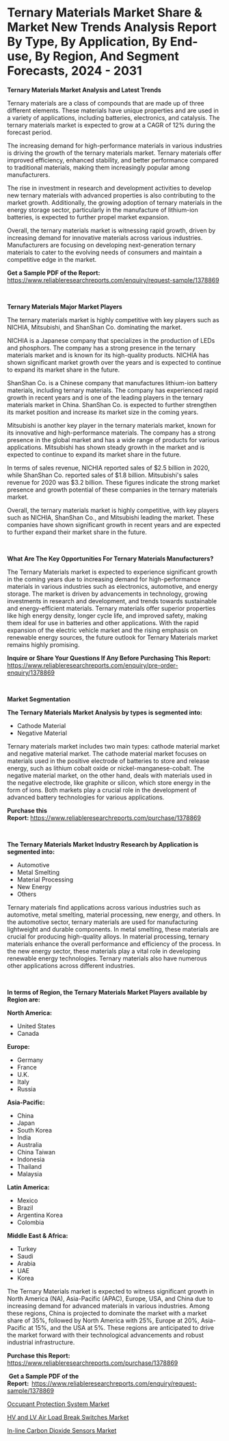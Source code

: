 <p><h1>Ternary Materials Market Share & Market New Trends Analysis Report By Type, By Application, By End-use, By Region, And Segment Forecasts, 2024 - 2031</h1></p><p><strong>Ternary Materials Market Analysis and Latest Trends</strong></p>
<p><p>Ternary materials are a class of compounds that are made up of three different elements. These materials have unique properties and are used in a variety of applications, including batteries, electronics, and catalysis. The ternary materials market is expected to grow at a CAGR of 12% during the forecast period.</p><p>The increasing demand for high-performance materials in various industries is driving the growth of the ternary materials market. Ternary materials offer improved efficiency, enhanced stability, and better performance compared to traditional materials, making them increasingly popular among manufacturers.</p><p>The rise in investment in research and development activities to develop new ternary materials with advanced properties is also contributing to the market growth. Additionally, the growing adoption of ternary materials in the energy storage sector, particularly in the manufacture of lithium-ion batteries, is expected to further propel market expansion.</p><p>Overall, the ternary materials market is witnessing rapid growth, driven by increasing demand for innovative materials across various industries. Manufacturers are focusing on developing next-generation ternary materials to cater to the evolving needs of consumers and maintain a competitive edge in the market.</p></p>
<p><strong>Get a Sample PDF of the Report:&nbsp;</strong> <a href="https://www.reliableresearchreports.com/enquiry/request-sample/1378869">https://www.reliableresearchreports.com/enquiry/request-sample/1378869</a></p>
<p>&nbsp;</p>
<p><strong>Ternary Materials Major Market Players</strong></p>
<p><p>The ternary materials market is highly competitive with key players such as NICHIA, Mitsubishi, and ShanShan Co. dominating the market. </p><p>NICHIA is a Japanese company that specializes in the production of LEDs and phosphors. The company has a strong presence in the ternary materials market and is known for its high-quality products. NICHIA has shown significant market growth over the years and is expected to continue to expand its market share in the future. </p><p>ShanShan Co. is a Chinese company that manufactures lithium-ion battery materials, including ternary materials. The company has experienced rapid growth in recent years and is one of the leading players in the ternary materials market in China. ShanShan Co. is expected to further strengthen its market position and increase its market size in the coming years.</p><p>Mitsubishi is another key player in the ternary materials market, known for its innovative and high-performance materials. The company has a strong presence in the global market and has a wide range of products for various applications. Mitsubishi has shown steady growth in the market and is expected to continue to expand its market share in the future.</p><p>In terms of sales revenue, NICHIA reported sales of $2.5 billion in 2020, while ShanShan Co. reported sales of $1.8 billion. Mitsubishi's sales revenue for 2020 was $3.2 billion. These figures indicate the strong market presence and growth potential of these companies in the ternary materials market. </p><p>Overall, the ternary materials market is highly competitive, with key players such as NICHIA, ShanShan Co., and Mitsubishi leading the market. These companies have shown significant growth in recent years and are expected to further expand their market share in the future.</p></p>
<p>&nbsp;</p>
<p><strong>What Are The Key Opportunities For Ternary Materials Manufacturers?</strong></p>
<p><p>The Ternary Materials market is expected to experience significant growth in the coming years due to increasing demand for high-performance materials in various industries such as electronics, automotive, and energy storage. The market is driven by advancements in technology, growing investments in research and development, and trends towards sustainable and energy-efficient materials. Ternary materials offer superior properties like high energy density, longer cycle life, and improved safety, making them ideal for use in batteries and other applications. With the rapid expansion of the electric vehicle market and the rising emphasis on renewable energy sources, the future outlook for Ternary Materials market remains highly promising.</p></p>
<p><strong>Inquire or Share Your Questions If Any Before Purchasing This Report:</strong> <a href="https://www.reliableresearchreports.com/enquiry/pre-order-enquiry/1378869">https://www.reliableresearchreports.com/enquiry/pre-order-enquiry/1378869</a></p>
<p>&nbsp;</p>
<p><strong>Market Segmentation</strong></p>
<p><strong>The Ternary Materials Market Analysis by types is segmented into:</strong></p>
<p><ul><li>Cathode Material</li><li>Negative Material</li></ul></p>
<p><p>Ternary materials market includes two main types: cathode material market and negative material market. The cathode material market focuses on materials used in the positive electrode of batteries to store and release energy, such as lithium cobalt oxide or nickel-manganese-cobalt. The negative material market, on the other hand, deals with materials used in the negative electrode, like graphite or silicon, which store energy in the form of ions. Both markets play a crucial role in the development of advanced battery technologies for various applications.</p></p>
<p><strong>Purchase this Report:&nbsp;</strong><a href="https://www.reliableresearchreports.com/purchase/1378869">https://www.reliableresearchreports.com/purchase/1378869</a></p>
<p>&nbsp;</p>
<p><strong>The Ternary Materials Market Industry Research by Application is segmented into:</strong></p>
<p><ul><li>Automotive</li><li>Metal Smelting</li><li>Material Processing</li><li>New Energy</li><li>Others</li></ul></p>
<p><p>Ternary materials find applications across various industries such as automotive, metal smelting, material processing, new energy, and others. In the automotive sector, ternary materials are used for manufacturing lightweight and durable components. In metal smelting, these materials are crucial for producing high-quality alloys. In material processing, ternary materials enhance the overall performance and efficiency of the process. In the new energy sector, these materials play a vital role in developing renewable energy technologies. Ternary materials also have numerous other applications across different industries.</p></p>
<p>&nbsp;</p>
<p><strong>In terms of Region, the Ternary Materials Market Players available by Region are:</strong></p>
<p>
    <p> <strong> North America: </strong>
        <ul>
            <li>United States</li>
            <li>Canada</li>
        </ul>
        </p> 
    <p> <strong> Europe: </strong>
        <ul>
            <li>Germany</li>
            <li>France</li>
            <li>U.K.</li>
            <li>Italy</li>
            <li>Russia</li>
        </ul>
        </p> 
    <p> <strong> Asia-Pacific: </strong>
        <ul>
            <li>China</li>
            <li>Japan</li>
            <li>South Korea</li>
            <li>India</li>
            <li>Australia</li>
            <li>China Taiwan</li>
            <li>Indonesia</li>
            <li>Thailand</li>
            <li>Malaysia</li>
        </ul>
        </p> 
    <p> <strong> Latin America: </strong>
        <ul>
            <li>Mexico</li>
            <li>Brazil</li>
            <li>Argentina Korea</li>
            <li>Colombia</li>
        </ul>
        </p> 
    <p> <strong> Middle East & Africa: </strong>
        <ul>
            <li>Turkey</li>
            <li>Saudi</li>
            <li>Arabia</li>
            <li>UAE</li>
            <li>Korea</li>
        </ul>
    </p>
    </p>
<p><p>The Ternary Materials market is expected to witness significant growth in North America (NA), Asia-Pacific (APAC), Europe, USA, and China due to increasing demand for advanced materials in various industries. Among these regions, China is projected to dominate the market with a market share of 35%, followed by North America with 25%, Europe at 20%, Asia-Pacific at 15%, and the USA at 5%. These regions are anticipated to drive the market forward with their technological advancements and robust industrial infrastructure.</p></p>
<p><strong>Purchase this Report: </strong><a href="https://www.reliableresearchreports.com/purchase/1378869">https://www.reliableresearchreports.com/purchase/1378869</a></p>
<p>&nbsp;<strong>Get a Sample PDF of the Report:&nbsp;&nbsp;</strong><a href="https://www.reliableresearchreports.com/enquiry/request-sample/1378869">https://www.reliableresearchreports.com/enquiry/request-sample/1378869</a></p>
<p><strong></strong></p>
<p><p><a href="https://view.publitas.com/reportprime-1/decoding-the-occupant-protection-system-market-a-deep-dive-into-the-latest-market-trends-market-segmentation-and-competitive-analysis/">Occupant Protection System Market</a></p><p><a href="https://view.publitas.com/reportprime-1/hv-and-lv-air-load-break-switches-market-offer-valuable-insights-into-market-size-market-share-market-trends-and-projections-spanning-from-2023-to-2030/">HV and LV Air Load Break Switches Market</a></p><p><a href="https://view.publitas.com/reportprime-1/in-line-carbon-dioxide-sensors-market-size-evaluating-its-market-trends-growth-and-projections-2023-2030/">In-line Carbon Dioxide Sensors Market</a></p></p>